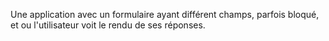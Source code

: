 Une application avec un formulaire ayant différent champs, parfois bloqué, et ou l'utilisateur voit le rendu de ses réponses.
